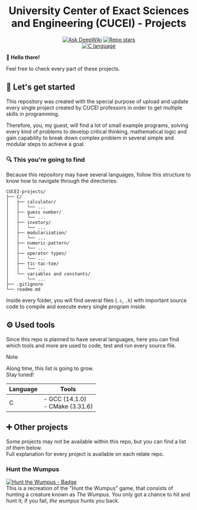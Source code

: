 <div align="center">

# University Center of Exact Sciences and Engineering (CUCEI) - Projects

[![Ask DeepWiki](https://deepwiki.com/badge.svg)](https://deepwiki.com/arcamp0130/CUCEI-projects)
[![Repo stars](https://img.shields.io/github/stars/arcamp0130/CUCEI-projects?logo=github)](https://github.com/arcamp0130/CUCEI-projects) <br>
[![C language](https://img.shields.io/badge/C_lang-356287?logo=c&logoColor=white)](https://github.com/arcamp0130/CUCEI-projects/tree/main/C)
</div>

**👋 Hello there!**

Feel free to check every part of these projects.

## 📖 Let's get started
This repository was created with the special purpose of upload and update every single project created by CUCEI professors in order to get multiple skills in programming.

Therefore, you, my guest, will find a lot of small example programs, solving every kind of problems to develop critical thinking, mathematical logic and gain capability to break down complex problem in several simple and modular steps to achieve a goal.

### 🔍 This you're going to find
Because this repository may have several languages, follow this structure to know how to navigate through the directories:

``` file tree
CUCEI-projects/
├── C/
│   ├── calculator/
│   │   └── ...
│   ├── guess number/
│   │   └── ...
│   ├── invetory/
│   │   └── ...
│   ├── modularization/
│   │   └── ...
│   ├── numeric-pattern/
│   │   └── ...
│   ├── operator types/
│   │   └── ...
│   ├── tic-tac-toe/
│   │   └── ...
│   └── variables and constants/
│       └── ...
├── .gitignore
└── readme.md
```

Inside every folder, you will find several files (`.c`, `.h`) with important source code to compile and execute every single program inside.

## ⚙️ Used tools
Since this repo is planned to have several languages, here you can find which tools and more are used to code, test and run every source file.

> [!NOTE]
> Along time, this list is going to grow. <br>
> Stay tuned!


| Language | Tools                                |
| -------- | ------------------------------------ |
| C        | - GCC (14.1.0) <br> - CMake (3.31.6) |


## ➕ Other projects
Some projects may not be available within this repo, but you can find a list of them below. <br>
Full explanation for every project is available on each relate repo.
### Hunt the Wumpus
[![Hunt the Wumpus - Badge](https://img.shields.io/badge/Hunt_the_wumpus-Under_development-834e16?logo=github&logoColor=white&labelColor=22212C)](https://github.com/arcamp0130/CUCEI-projects/tree/main/C) <br>
This is a recreation of the "Hunt the Wumpus" game, that consists of hunting a creature known as *The Wumpus*. You only got a chance to hit and hunt it; if you fail, *the wumpus* hunts you back.
